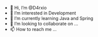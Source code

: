 - 👋 Hi, I’m @D4rxio
- 👀 I’m interested in Development
- 🌱 I’m currently learning Java and Spring
- 💞️ I’m looking to collaborate on ...
- 📫 How to reach me ...

<!---
D4rxio/D4rxio is a ✨ special ✨ repository because its `README.md` (this file) appears on your GitHub profile.
You can click the Preview link to take a look at your changes.
--->
